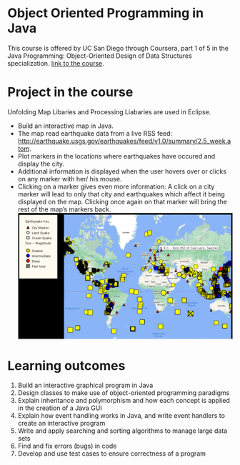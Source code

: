 # Object Oriented Programming in Java
This course is offered by UC San Diego through Coursera, part 1 of 5 in the Java Programming: Object-Oriented Design of Data Structures specialization. 
[link to the course](https://www.coursera.org/learn/object-oriented-java).

# Project in the course
Unfolding Map Libaries and Processing Liabaries are used in Eclipse.
- Build an interactive map in Java. 
- The map read earthquake data from a live RSS feed: http://earthquake.usgs.gov/earthquakes/feed/v1.0/summary/2.5_week.atom.  
- Plot markers in the locations where earthquakes have occured and display the city.
- Additional information is displayed when the user hovers over or clicks on any marker with her/ his mouse. 
- Clicking on a marker gives even more information: A click on a city marker will lead to only that city and earthquakes 
which affect it being displayed on the map. Clicking once again on that marker will bring the rest of the map’s markers back. 
![Result](Projectresult1.png)

# Learning outcomes
1. Build an interactive graphical program in Java
2. Design classes to make use of object-oriented programming paradigms
3. Explain inheritance and polymorphism and how each concept is applied in the creation of a Java GUI
4. Explain how event handling works in Java, and write event handlers to create an interactive program
5. Write and apply searching and sorting algorithms to manage large data sets
6. Find and fix errors (bugs) in code
7. Develop and use test cases to ensure correctness of a program
